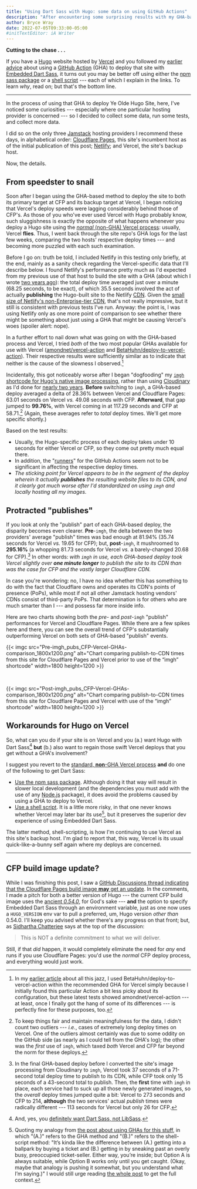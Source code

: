 ```yaml
---
title: "Using Dart Sass with Hugo: some data on using GitHub Actions"
description: "After encountering some surprising results with my GHA-based method, I decided to do the math."
author: Bryce Wray
date: 2022-07-05T09:33:00-05:00
#initTextEditor: iA Writer
---
```


<span class="red">**Cutting to the chase . . .**</span>

If you have a [Hugo](https://gohugo.io) website hosted by [Vercel](https://vercel.com) and you followed my [earlier advice](/posts/2022/05/using-dart-sass-hugo-github-actions-edition/) about using a [GitHub Action](https://github.com/features/actions) (GHA) to deploy that site with [Embedded Dart Sass](https://sass-lang.com/blog/embedded-sass-is-live), it turns out you may be better off using either the [npm sass package](/posts/2022/03/using-dart-sass-hugo/) or a [shell script](/posts/2022/03/using-dart-sass-hugo-sequel/) --- each of which I explain in the links. To learn *why*, read on; but that's the bottom line.

----

In the process of using that GHA to deploy Ye Olde Hugo Site, here, I've noticed some curiosities --- especially where one particular hosting provider is concerned --- so I decided to collect some data, run some tests, and collect more data.

I did so on the only three [Jamstack](https://jamstack.org) hosting providers I recommend these days, in alphabetical order: [Cloudflare Pages](https://pages.cloudflare.com), this site's incumbent host as of the initial publication of this post; [Netlify](https://netlify.com); and Vercel, the site's backup host.

Now, the details.

## From speedster to snail

Soon after I began using the GHA-based method to deploy the site to both its primary target at CFP and its backup target at Vercel, I began noticing that Vercel's deploy speeds were lagging considerably behind those of CFP's. As those of you who've ever used Vercel with Hugo probably know, such sluggishness is exactly the opposite of what happens whenever you deploy a Hugo site using the [*normal* (non-GHA) Vercel process](https://vercel.com/docs/concepts/deployments/build-step): usually, Vercel **flies**. Thus, I went back through the site repo's GHA logs for the last few weeks, comparing the two hosts' respective deploy times --- and becoming more puzzled with each such examination.

Before I go on: truth be told, I included Netlify in this testing only briefly, at the end, mainly as a sanity check regarding the Vercel-specific data that I'll describe below. I found Netlify's performance pretty much as I'd expected from my previous use of that host to build the site with a GHA (about which I wrote [two years ago](/posts/2020/06/o-say-can-you-ci-cd/)): the total deploy time averaged just over a minute (68.25 seconds, to be exact), of which 35.5 seconds involved the act of actually **publishing** the Hugo-built site to the Netlify [CDN](https://en.wikipedia.org/wiki/Content_delivery_network). Given the [small size of Netlify's non-Enterprise-tier CDN](https://answers.netlify.com/t/is-there-a-list-of-where-netlifys-cdn-pops-are-located/855/2), that's not really impressive, but it still is consistent with previous tests I've run. Anyway: the point is, I was using Netlify only as one more point of comparison to see whether there might be something about just using a GHA that might be causing Vercel's woes (spoiler alert: nope).

In a further effort to nail down what was going on with the GHA-based process and Vercel, I tried *both* of the two most popular GHAs available for use with Vercel ([amondnet/vercel-action](https://github.com/amondnet/vercel-action) and [BetaHuhn/deploy-to-vercel-action](https://github.com/betahuhn/deploy-to-vercel-action)). Their respective results were sufficiently similar as to indicate that neither is the cause of the slowness I observed.[^BetaHuhn]

[^BetaHuhn]: In my [earlier article](/posts/2022/05/using-dart-sass-hugo-github-actions-edition/) about all this jazz, I used BetaHuhn/deploy-to-vercel-action within the recommended GHA for Vercel simply because I initially found this particular Action a bit less picky about its configuration, but these latest tests showed amondnet/vercel-action --- at least, once I finally got the hang of some of its differences --- is perfectly fine for these purposes, too.

Incidentally, this got noticeably worse after I began "dogfooding" my [`imgh` shortcode for Hugo's native image processing](/posts/2022/06/responsive-optimized-images-hugo/), rather than using [Cloudinary](https://cloudinary.com) as I'd done for [nearly two years](/posts/2020/07/transformed/). **Before** switching to `imgh`, a GHA-based deploy averaged a delta of 28.36% between Vercel and Cloudflare Pages: 63.01 seconds on Vercel *vs.* 49.08 seconds with CFP. **Afterward**, that gap jumped to **99.76%**, with Vercel coming in at 117.29 seconds and CFP at 58.71.[^outliers] (Again, these averages refer to *total* deploy times. We'll get more specific shortly.)

[^outliers]: To keep things fair and maintain meaningfulness for the data, I didn't count two outliers --- *i.e.*, cases of extremely long deploy times on Vercel. One of the outliers almost certainly was due to some oddity on the GitHub side (as nearly as I could tell from the GHA's log); the other was the *first* use of `imgh`, which taxed *both* Vercel and CFP far beyond the norm for these deploys.

Based on the test results:
- Usually, the Hugo-specific process of each deploy takes under 10 seconds for either Vercel or CFP, so they come out pretty much equal there.
- In addition, the "[runners](https://docs.github.com/en/actions/using-github-hosted-runners/about-github-hosted-runners)" for the GitHub Actions seem not to be significant in affecting the respective deploy times.
- <span class="red">*The sticking point for Vercel appears to be in the segment of the deploy wherein it actually **publishes** the resulting website files to its CDN, and it clearly got much worse after I'd standardized on using `imgh` and locally hosting all my images.*</span>

## Protracted "publishes"

If you look at only the "publish" part of each GHA-based deploy, the disparity becomes even clearer. **Pre**-`imgh`, the delta between the two providers' average "publish" times was bad enough at 81.94% (35.74 seconds for Vercel *vs.* 19.65 for CFP); but, **post**-`imgh`, it mushroomed to **295.16%** (a whopping 81.73 seconds for Vercel *vs.* a barely-changed 20.68 for CFP).[^firstImgh] In other words: *with `imgh` in use, each GHA-based deploy took Vercel slightly over **one minute longer** to publish the site to its CDN than was the case for CFP and the vastly larger Cloudflare CDN.*

[^firstImgh]: In the final GHA-based deploy before I converted the site's image processing from Cloudinary to `imgh`, Vercel took 37 seconds of a 71-second total deploy time to publish to its CDN, while CFP took only 15 seconds of a 43-second total to publish. Then, the **first** time with `imgh` in place, each service had to suck up all those newly generated images, so the *overall* deploy times jumped quite a bit: Vercel to 273 seconds and CFP to 214, **although** the two services' actual *publish* times were radically different --- 113 seconds for Vercel but only 26 for CFP.

In case you're wondering: no, I have no idea whether this has something to do with the fact that Cloudflare owns and operates its CDN's points of presence (PoPs), while most if not all other Jamstack hosting vendors' CDNs consist of third-party PoPs. That determination is for others who are much smarter than I --- and possess far more inside info.

Here are two charts showing both the *pre*- and *post*-`imgh` "publish" performances for Vercel and Cloudflare Pages. While there are a few spikes here and there, you can see the overall trend of CFP's substantially outperforming Vercel on both sets of GHA-based "publish" events.

{{< imgc src="Pre-imgh_pubs_CFP-Vercel-GHAs-comparison_1800x1200.png"  alt="Chart comparing publish-to-CDN times from this site for Cloudflare Pages and Vercel prior to use of the “imgh” shortcode" width=1800 height=1200 >}}

<br />

{{< imgc src="Post-imgh_pubs_CFP-Vercel-GHAs-comparison_1800x1200.png"  alt="Chart comparing publish-to-CDN times from this site for Cloudflare Pages and Vercel with use of the “imgh” shortcode" width=1800 height=1200 >}}

## Workarounds for Hugo on Vercel

So, what can you do if your site is on Vercel and you (a.) want Hugo with Dart Sass[^deprecation] **but** (b.) also want to regain those swift Vercel deploys that you get without a GHA's involvement?

[^deprecation]: And, yes, you [definitely want Dart Sass, not LibSass](https://sass-lang.com/blog/libsass-is-deprecated).

I suggest you revert to the [standard, **non**-GHA Vercel process](https://vercel.com/docs/concepts/deployments/build-step) **and** do one of the following to get Dart Sass:

- [Use the npm sass package](/posts/2022/03/using-dart-sass-hugo/). Although doing it that way will result in slower local development (and the dependencies you must add with the use of any [Node.js](https://nodejs.org) package), it does avoid the problems caused by using a GHA to deploy to Vercel.
- [Use a shell script](/posts/2022/03/using-dart-sass-hugo-sequel/). It is a little more risky, in that one never knows whether Vercel may later bar its use[^ballpark], but it preserves the superior dev experience of using Embedded Dart Sass.

[^ballpark]: Quoting my analogy from [the post about using GHAs for this stuff](/posts/2022/05/using-dart-sass-hugo-github-actions-edition/), in which "(A.)" refers to the GHA method and "(B.)" refers to the shell-script method: "It’s kinda like the difference between (A.) getting into a ballpark by buying a ticket and (B.) getting in by sneaking past an overly busy, preoccupied ticket-seller. Either way, you’re inside; but Option A is always suitable, while Option B works only until you get caught. (Okay, maybe that analogy is pushing it somewhat, but you understand what I’m saying.)" I would still urge reading [the whole post](/posts/2022/05/using-dart-sass-hugo-github-actions-edition/) to get the full context.

The latter method, shell-scripting, is how I'm continuing to use Vercel as this site's backup host. I'm glad to report that, this way, Vercel is its usual quick-like-a-bunny self again where my deploys are concerned.

----

## CFP build image update?

While I was finishing this post, I saw a [GitHub Discussions thread indicating that the Cloudflare Pages build image **may** get an update](https://github.com/cloudflare/pages-build-image/discussions/1). In the comments, I made a pitch for both a better version of Hugo --- the current CFP build image uses the [ancient *0.54.0*](https://github.com/gohugoio/hugo/releases/tag/v0.54.0), for God's sake --- **and** the option to specify Embedded Dart Sass through an environment variable, just as one now uses a `HUGO_VERSION` env var to pull a preferred, um, Hugo version *other than* 0.54.0. I'll keep you advised whether there's any progress on that front; but, as [Sidhartha Chatterjee](https://github.com/sidharthachatterjee) says at the top of the discussion:

> This is NOT a definite commitment to what we will deliver.

Still, if that *did* happen, it would completely eliminate the need for *any* end runs if you use Cloudflare Pages: you'd use the *normal* CFP deploy process, and everything would just work.
